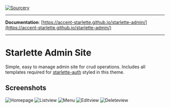 [![Sourcery](https://img.shields.io/badge/Sourcery-refactored-blueviolet.svg)](https://sourcery.ai)

---

**Documentation**: [https://accent-starlette.github.io/starlette-admin/](https://accent-starlette.github.io/starlette-admin/)

---

# Starlette Admin Site

Simple, easy to manage admin site for crud operations. Includes all templates required
for [starlette-auth](https://github.com/accent-starlette/starlette-auth) styled in this theme.

## Screenshots
![Homepage](/screenshots/screenshot_1.png?raw=true)
![Listview](/screenshots/screenshot_2.png?raw=true)
![Menu](/screenshots/screenshot_3.png?raw=true)
![Editview](/screenshots/screenshot_4.png?raw=true)
![Deleteview](/screenshots/screenshot_5.png?raw=true)
